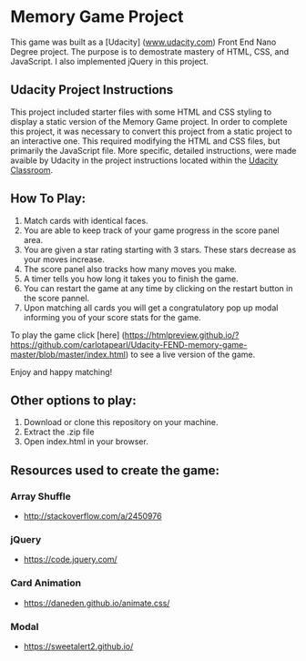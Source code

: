 # Memory Game Project

This game was built as a [Udacity] (www.udacity.com) Front End Nano Degree project. The purpose is to demostrate mastery of HTML, CSS, and JavaScript. I also implemented jQuery in this project.

## Udacity Project Instructions

This project included starter files with some HTML and CSS styling to display a static version of the Memory Game project. In order to complete this project, it was necessary to convert this project from a static project to an interactive one. This required modifying the HTML and CSS files, but primarily the JavaScript file.
More specific, detailed instructions, were made avaible by Udacity in the project instructions located within the [Udacity Classroom](https://classroom.udacity.com/me).

## How To Play:

1. Match cards with identical faces.
2. You are able to keep track of your game progress in the score panel area. 
3. You are given a star rating starting with 3 stars. These stars decrease as your moves increase. 
4. The score panel also tracks how many moves you make. 
5. A timer tells you how long it takes you to finish the game.
6. You can restart the game at any time by clicking on the restart button in the score pannel.
7. Upon matching all cards you will get a congratulatory pop up modal informing you of your score stats for the game.

To play the game click [here] (https://htmlpreview.github.io/?https://github.com/carlotapearl/Udacity-FEND-memory-game-master/blob/master/index.html) to see a live version of the game.

Enjoy and happy matching!

## Other options to play:

1. Download or clone this repository on your machine. 
2. Extract the .zip file
3. Open index.html in your browser. 

## Resources used to create the game:

### Array Shuffle

- <http://stackoverflow.com/a/2450976>

### jQuery

- <https://code.jquery.com/>

### Card Animation 

- <https://daneden.github.io/animate.css/>

### Modal

- <https://sweetalert2.github.io/>
